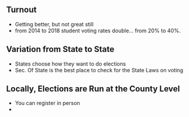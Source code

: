 ## Turnout

- Getting better, but not great still
- from 2014 to 2018 student voting rates double... from 20% to 40%.

## Variation from State to State

- States choose how they want to do elections
- Sec. Of State is the best place to check for the State Laws on voting

## Locally, Elections are Run at the County Level

- You can register in person
- 